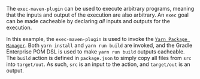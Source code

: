 The `exec-maven-plugin` can be used to execute arbitrary programs, meaning that the inputs and output of the execution are also arbitrary.
An `exec` goal can be made cacheable by declaring _all_ inputs and outputs for the execution.

In this example, the `exec-maven-plugin` is used to invoke the [`Yarn Package Manager`](https://yarnpkg.com/).
Both `yarn install` and `yarn run build` are invoked, and the Gradle Enterprise POM DSL is used to make `yarn run build` outputs cacheable.
The `build` action is defined in `package.json` to simply copy all files from `src` into `target/out`. As such, `src` is an input to the action, and `target/out` is an output.
